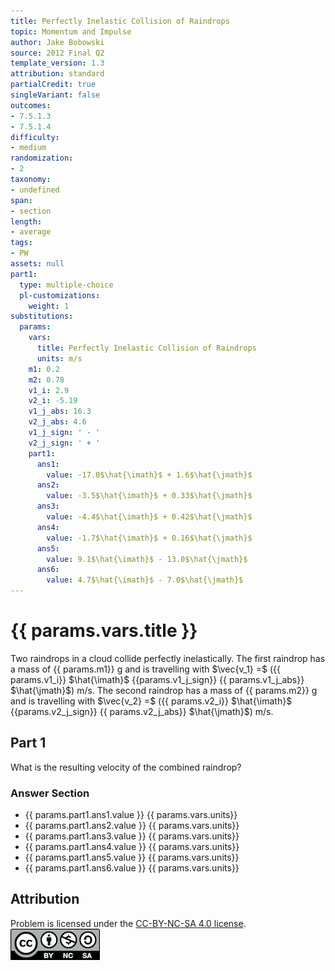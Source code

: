 ```yaml
---
title: Perfectly Inelastic Collision of Raindrops
topic: Momentum and Impulse
author: Jake Bobowski
source: 2012 Final Q2
template_version: 1.3
attribution: standard
partialCredit: true
singleVariant: false
outcomes:
- 7.5.1.3
- 7.5.1.4
difficulty:
- medium
randomization:
- 2
taxonomy:
- undefined
span:
- section
length:
- average
tags:
- PW
assets: null
part1:
  type: multiple-choice
  pl-customizations:
    weight: 1
substitutions:
  params:
    vars:
      title: Perfectly Inelastic Collision of Raindrops
      units: m/s
    m1: 0.2
    m2: 0.78
    v1_i: 2.9
    v2_i: -5.19
    v1_j_abs: 16.3
    v2_j_abs: 4.6
    v1_j_sign: ' - '
    v2_j_sign: ' + '
    part1:
      ans1:
        value: -17.0$\hat{\imath}$ + 1.6$\hat{\jmath}$
      ans2:
        value: -3.5$\hat{\imath}$ + 0.33$\hat{\jmath}$
      ans3:
        value: -4.4$\hat{\imath}$ + 0.42$\hat{\jmath}$
      ans4:
        value: -1.7$\hat{\imath}$ + 0.16$\hat{\jmath}$
      ans5:
        value: 9.1$\hat{\imath}$ - 13.0$\hat{\jmath}$
      ans6:
        value: 4.7$\hat{\imath}$ - 7.0$\hat{\jmath}$
---
```

# {{ params.vars.title }}
Two raindrops in a cloud collide perfectly inelastically. The first raindrop has a mass of {{ params.m1}} g and is travelling with $\vec{v_1} =$ ({{ params.v1_i}} $\hat{\imath}$ {{params.v1_j_sign}} {{ params.v1_j_abs}} $\hat{\jmath}$) m/s.
The second raindrop has a mass of {{ params.m2}} g and is travelling with $\vec{v_2} =$ ({{ params.v2_i}} $\hat{\imath}$ {{params.v2_j_sign}} {{ params.v2_j_abs}} $\hat{\jmath}$) m/s.

## Part 1

What is the resulting velocity of the combined raindrop?

### Answer Section

- {{ params.part1.ans1.value }} {{ params.vars.units}}
- {{ params.part1.ans2.value }} {{ params.vars.units}}
- {{ params.part1.ans3.value }} {{ params.vars.units}}
- {{ params.part1.ans4.value }} {{ params.vars.units}}
- {{ params.part1.ans5.value }} {{ params.vars.units}}
- {{ params.part1.ans6.value }} {{ params.vars.units}}

## Attribution

Problem is licensed under the [CC-BY-NC-SA 4.0 license](https://creativecommons.org/licenses/by-nc-sa/4.0/).<br> ![The Creative Commons 4.0 license requiring attribution-BY, non-commercial-NC, and share-alike-SA license.](https://raw.githubusercontent.com/firasm/bits/master/by-nc-sa.png)